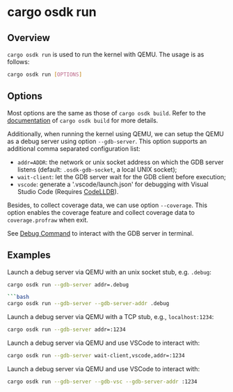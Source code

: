 # cargo osdk run

## Overview

`cargo osdk run` is used to run the kernel with QEMU.
The usage is as follows:

```bash
cargo osdk run [OPTIONS]
```

## Options

Most options are the same as those of `cargo osdk build`.
Refer to the [documentation](build.md) of `cargo osdk build`
for more details.

Additionally, when running the kernel using QEMU, we can setup the QEMU as a
debug server using option `--gdb-server`. This option supports an additional
comma separated configuration list:

 - `addr=ADDR`: the network or unix socket address on which the GDB server listens
    (default: `.osdk-gdb-socket`, a local UNIX socket);
 - `wait-client`: let the GDB server wait for the GDB client before execution;
 - `vscode`: generate a '.vscode/launch.json' for debugging with Visual Studio Code
    (Requires [CodeLLDB](https://marketplace.visualstudio.com/items?itemName=vadimcn.vscode-lldb)).

Besides, to collect coverage data, we can use option `--coverage`. This option
enables the coverage feature and collect coverage data to `coverage.profraw` when exit.

See [Debug Command](debug.md) to interact with the GDB server in terminal.

## Examples

Launch a debug server via QEMU with an unix socket stub, e.g. `.debug`:

```bash
cargo osdk run --gdb-server addr=.debug

```bash
cargo osdk run --gdb-server --gdb-server-addr .debug
```

Launch a debug server via QEMU with a TCP stub, e.g., `localhost:1234`:

```bash
cargo osdk run --gdb-server addr=:1234
```

Launch a debug server via QEMU and use VSCode to interact with:

```bash
cargo osdk run --gdb-server wait-client,vscode,addr=:1234
```

Launch a debug server via QEMU and use VSCode to interact with:

```bash
cargo osdk run --gdb-server --gdb-vsc --gdb-server-addr :1234
```
